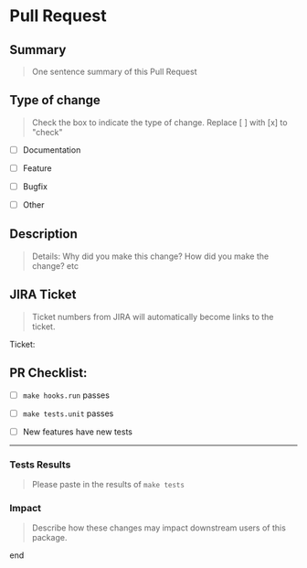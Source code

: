 # Pull Request

## Summary
> One sentence summary of this Pull Request



## Type of change
> Check the box to indicate the type of change. Replace [ ] with [x] to "check"
- [ ] Documentation
- [ ] Feature
- [ ] Bugfix
- [ ] Other



## Description
>  Details: Why did you make this change? How did you make the change? etc



## JIRA Ticket
>  Ticket numbers from JIRA will automatically become links to the ticket.

Ticket:



## PR Checklist:
- [ ] `make hooks.run` passes
- [ ] `make tests.unit` passes
- [ ] New features have new tests



***
### Tests Results
>  Please paste in the results of `make tests`


### Impact
> Describe how these changes may impact downstream users of this
> package.


end
